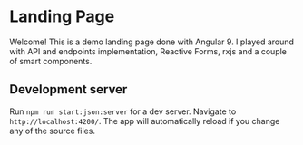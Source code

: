 # Landing Page

Welcome! This is a demo landing page done with Angular 9.
I played around with API and endpoints implementation, Reactive Forms, rxjs and a couple of smart components.

## Development server

Run `npm run start:json:server` for a dev server. Navigate to `http://localhost:4200/`. The app will automatically reload if you change any of the source files.
